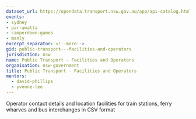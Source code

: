 ```yaml
---
dataset_url: https://opendata.transport.nsw.gov.au/app/api-catalog.html
events:
- sydney
- parramatta
- camperdown-games
- manly
excerpt_separator: <!--more-->
gid: public-transport---facilities-and-operators
jurisdiction: nsw
name: Public Transport - Facilities and Operators
organisation: nsw-government
title: Public Transport - Facilities and Operators
mentors:
  - david-phillips
  - yvonne-lee
---
```


Operator contact details and location facilities for train stations, ferry wharves and bus interchanges in CSV format
